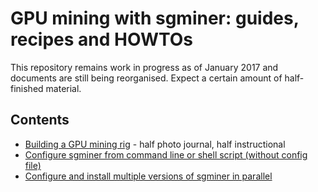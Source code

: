 # GPU mining with sgminer: guides, recipes and HOWTOs

This repository remains work in progress as of January 2017 and documents are still being reorganised. Expect a certain amount of 
half-finished material.

## Contents

- [Building a GPU mining rig](HOWTOs/BUILD_A_GPU_MINING_RIG.md) - half photo journal, half instructional
- [Configure sgminer from command line or shell script (without config file)](HOWTOs/CONFIGURE_ON_THE_FLY.md)
- [Configure and install multiple versions of sgminer in parallel](HOWTOs/MULTIPLE_SGMINER_VERSIONS.md)
